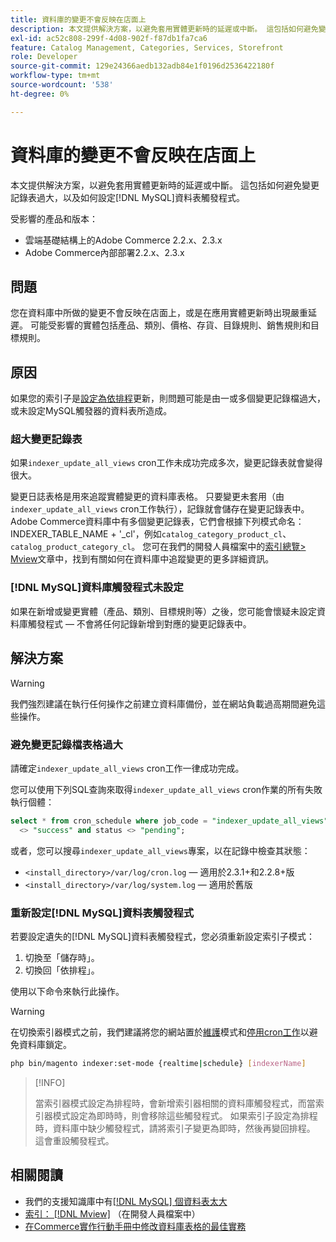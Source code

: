 ```yaml
---
title: 資料庫的變更不會反映在店面上
description: 本文提供解決方案，以避免套用實體更新時的延遲或中斷。 這包括如何避免變更記錄表過大，以及如何設定 [!DNL MySQL] 資料表觸發程式。
exl-id: ac52c808-299f-4d08-902f-f87db1fa7ca6
feature: Catalog Management, Categories, Services, Storefront
role: Developer
source-git-commit: 129e24366aedb132adb84e1f0196d2536422180f
workflow-type: tm+mt
source-wordcount: '538'
ht-degree: 0%

---
```


# 資料庫的變更不會反映在店面上

本文提供解決方案，以避免套用實體更新時的延遲或中斷。 這包括如何避免變更記錄表過大，以及如何設定[!DNL MySQL]資料表觸發程式。

受影響的產品和版本：

* 雲端基礎結構上的Adobe Commerce 2.2.x、2.3.x
* Adobe Commerce內部部署2.2.x、2.3.x

## 問題

您在資料庫中所做的變更不會反映在店面上，或是在應用實體更新時出現嚴重延遲。 可能受影響的實體包括產品、類別、價格、存貨、目錄規則、銷售規則和目標規則。

## 原因

如果您的索引子是[設定為依排程](https://experienceleague.adobe.com/zh-hant/docs/commerce-operations/configuration-guide/cli/manage-indexers#configure-indexers)更新，則問題可能是由一或多個變更記錄檔過大，或未設定MySQL觸發器的資料表所造成。

### 超大變更記錄表

如果`indexer_update_all_views` cron工作未成功完成多次，變更記錄表就會變得很大。

變更日誌表格是用來追蹤實體變更的資料庫表格。 只要變更未套用（由`indexer_update_all_views` cron工作執行），記錄就會儲存在變更記錄表中。 Adobe Commerce資料庫中有多個變更記錄表，它們會根據下列模式命名： INDEXER\_TABLE\_NAME + &#39;\_cl&#39;，例如`catalog_category_product_cl`、`catalog_product_category_cl`。 您可在我們的開發人員檔案中的[索引總覽> Mview](https://developer.adobe.com/commerce/php/development/components/indexing/#mview)文章中，找到有關如何在資料庫中追蹤變更的更多詳細資訊。

### [!DNL MySQL]資料庫觸發程式未設定

如果在新增或變更實體（產品、類別、目標規則等）之後，您可能會懷疑未設定資料庫觸發程式 — 不會將任何記錄新增到對應的變更記錄表中。

## 解決方案

>[!WARNING]
>
>我們強烈建議在執行任何操作之前建立資料庫備份，並在網站負載過高期間避免這些操作。

### 避免變更記錄檔表格過大

請確定`indexer_update_all_views` cron工作一律成功完成。

您可以使用下列SQL查詢來取得`indexer_update_all_views` cron作業的所有失敗執行個體：

```sql
select * from cron_schedule where job_code = "indexer_update_all_views" and status
  <> "success" and status <> "pending";
```

或者，您可以搜尋`indexer_update_all_views`專案，以在記錄中檢查其狀態：

* `<install_directory>/var/log/cron.log` — 適用於2.3.1+和2.2.8+版
* `<install_directory>/var/log/system.log` — 適用於舊版

### 重新設定[!DNL MySQL]資料表觸發程式

若要設定遺失的[!DNL MySQL]資料表觸發程式，您必須重新設定索引子模式：

1. 切換至「儲存時」。
1. 切換回「依排程」。

使用以下命令來執行此操作。

>[!WARNING]
>
>在切換索引器模式之前，我們建議將您的網站置於[維護](https://experienceleague.adobe.com/docs/commerce-operations/configuration-guide/setup/application-modes.html?lang=zh-Hant#maintenance-mode)模式和[停用cron工作](https://experienceleague.adobe.com/docs/commerce-cloud-service/user-guide/configure/app/properties/crons-property.html?lang=zh-Hant#disable-cron-jobs)以避免資料庫鎖定。

```bash
php bin/magento indexer:set-mode {realtime|schedule} [indexerName]
```

>[!INFO]
>
>當索引器模式設定為排程時，會新增索引器相關的資料庫觸發程式，而當索引器模式設定為即時時，則會移除這些觸發程式。 如果索引子設定為排程時，資料庫中缺少觸發程式，請將索引子變更為即時，然後再變回排程。 這會重設觸發程式。

## 相關閱讀

* 我們的支援知識庫中有[[!DNL MySQL] 個資料表太大](https://experienceleague.adobe.com/zh-hant/docs/experience-cloud-kcs/kbarticles/ka-26945)
* [索引： [!DNL Mview]](https://developer.adobe.com/commerce/php/development/components/indexing/#mview) （在開發人員檔案中）
* [在Commerce實作行動手冊中修改資料庫表格的最佳實務](https://experienceleague.adobe.com/zh-hant/docs/commerce-operations/implementation-playbook/best-practices/development/modifying-core-and-third-party-tables#why-adobe-recommends-avoiding-modifications)
